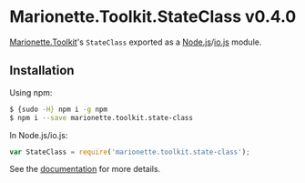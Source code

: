 # Marionette.Toolkit.StateClass v0.4.0

[Marionette.Toolkit](https://github.com/RoundingWellOS/marionette.toolkit)'s `StateClass` exported as a [Node.js](http://nodejs.org/)/[io.js](https://iojs.org/) module.

## Installation

Using npm:

```bash
$ {sudo -H} npm i -g npm
$ npm i --save marionette.toolkit.state-class
```

In Node.js/io.js:

```js
var StateClass = require('marionette.toolkit.state-class');
```

See the [documentation](https://github.com/RoundingWellOS/marionette.toolkit/blob/master/README.md) for more details.
